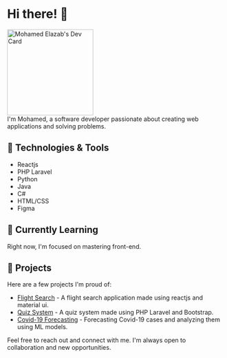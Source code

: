 # Hi there! 👋
  <div align="left">
    <a href="https://app.daily.dev/mohamedelazab"><img src="https://api.daily.dev/devcards/fefe4319b6a843d3bb73ff3918706908.png?r=f15" width="200" alt="Mohamed Elazab's Dev Card"/></a>
  </div>
I'm Mohamed, a software developer passionate about creating web applications and solving problems. 

## 🔧 Technologies & Tools

- Reactjs
- PHP Laravel
- Python
- Java
- C#
- HTML/CSS
- Figma



## 🌱 Currently Learning

Right now, I'm focused on mastering front-end.


## 🚀 Projects

Here are a few projects I'm proud of:

- [Flight Search](https://github.com/elazabmohamed/flight-search-ui) - A flight search application made using reactjs and material ui.
- [Quiz System](https://github.com/elazabmohamed/quiz-system) - A quiz system made using PHP Laravel and Bootstrap.
- [Covid-19 Forecasting](https://github.com/nafizcntz/Covid19-Tr-Forecasting) - Forecasting Covid-19 cases and analyzing them using ML models.


Feel free to reach out and connect with me. I'm always open to collaboration and new opportunities.

